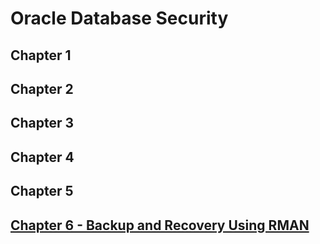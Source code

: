 # Oracle Database Security

## Chapter 1

## Chapter 2

## Chapter 3

## Chapter 4

## Chapter 5

## [Chapter 6 - Backup and Recovery Using RMAN](./CH6.md)
